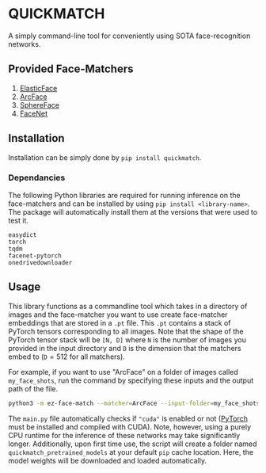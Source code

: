 # QUICKMATCH

A simply command-line tool for conveniently using SOTA face-recognition networks. 

## Provided Face-Matchers

1. <a href="https://openaccess.thecvf.com/content/CVPR2022W/Biometrics/papers/Boutros_ElasticFace_Elastic_Margin_Loss_for_Deep_Face_Recognition_CVPRW_2022_paper.pdf">ElasticFace</a>
2. <a href="https://openaccess.thecvf.com/content_CVPR_2019/papers/Deng_ArcFace_Additive_Angular_Margin_Loss_for_Deep_Face_Recognition_CVPR_2019_paper.pdf">ArcFace</a>
3. <a href="https://openaccess.thecvf.com/content_cvpr_2017/papers/Liu_SphereFace_Deep_Hypersphere_CVPR_2017_paper.pdf">SphereFace</a>
4. <a href="https://arxiv.org/pdf/1503.03832">FaceNet</a>

## Installation

Installation can be simply done by `pip install quickmatch`. 

### Dependancies

The following Python libraries are required for running inference on the face-matchers and can be installed by using `pip install <library-name>`. The package will automatically install them at the versions that were used to test it.

```plaintext
easydict
torch
tqdm
facenet-pytorch
onedrivedownloader
```

## Usage

This library functions as a commandline tool which takes in a directory of images and the face-matcher you want to use create face-matcher embeddings that are stored in a `.pt` file. This `.pt` contains a stack of PyTorch tensors corresponding to all images. Note that the shape of the PyTorch tensor stack will be `[N, D]` where `N` is the number of images you provided in the input directory and `D` is the dimension that the matchers embed to (`D`$=512$ for all matchers).

For example, if you want to use "ArcFace" on a folder of images called `my_face_shots`, run the command by specifying these inputs and the output path of the file.

```bash
python3 -m ez-face-match --matcher=ArcFace --input-folder=my_face_shots --output-path=./matcher_embeddings.pt
```

The `main.py` file automatically checks if `"cuda"` is enabled or not (<a href="https://pytorch.org/">PyTorch</a> must be installed and compiled with CUDA). Note, however, using a purely CPU runtime for the inference of these networks may take significantly longer. Additionally, upon first time use, the script will create a folder named `quickmatch_pretrained_models` at your default `pip` cache location. Here, the model weights will be downloaded and loaded automatically.
